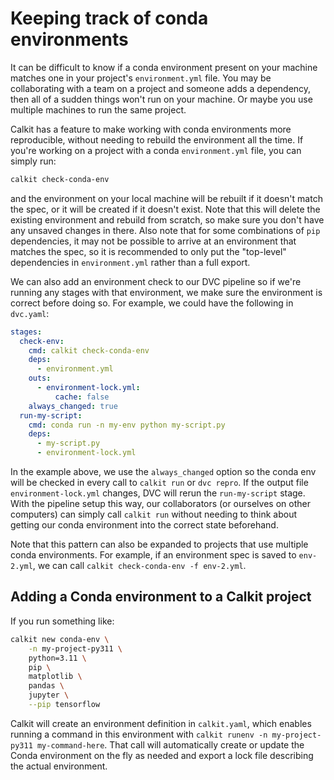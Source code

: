# Keeping track of conda environments

It can be difficult to know if a conda environment present on your machine
matches one in your project's `environment.yml` file.
You may be collaborating with a team on a project and someone adds a
dependency, then all of a sudden things won't run on your
machine.
Or maybe you use multiple machines to run the same project.

Calkit has a feature to make working with conda environments more
reproducible,
without needing to rebuild the environment all the time.
If you're working on a project with a conda `environment.yml` file,
you can simply run:

```sh
calkit check-conda-env
```

and the environment on your local machine will be rebuilt if it doesn't
match the spec,
or it will be created if it doesn't exist.
Note that this will delete the existing environment and rebuild from scratch,
so make sure you don't have any unsaved changes in there.
Also note that for some combinations of `pip` dependencies,
it may not be possible to arrive at an environment that matches the spec,
so it is recommended to only put the "top-level" dependencies in
`environment.yml` rather than a full export.

We can also add an environment check to our DVC pipeline
so if we're running any stages with that environment, we make sure
the environment is correct before doing so.
For example, we could have the following in `dvc.yaml`:

```yaml
stages:
  check-env:
    cmd: calkit check-conda-env
    deps:
      - environment.yml
    outs:
      - environment-lock.yml:
          cache: false
    always_changed: true
  run-my-script:
    cmd: conda run -n my-env python my-script.py
    deps:
      - my-script.py
      - environment-lock.yml
```

In the example above, we use the `always_changed` option so the conda env
will be checked in every call to `calkit run` or `dvc repro`.
If the output file `environment-lock.yml` changes,
DVC will rerun the `run-my-script` stage.
With the pipeline setup this way,
our collaborators (or ourselves on other computers)
can simply call `calkit run` without needing to think about
getting our conda environment into the correct state beforehand.

Note that this pattern can also be expanded to projects that use multiple
conda environments.
For example, if an environment spec is saved to `env-2.yml`,
we can call `calkit check-conda-env -f env-2.yml`.

## Adding a Conda environment to a Calkit project

If you run something like:

```sh
calkit new conda-env \
    -n my-project-py311 \
    python=3.11 \
    pip \
    matplotlib \
    pandas \
    jupyter \
    --pip tensorflow
```

Calkit will create an environment definition in `calkit.yaml`,
which enables running a command in this environment with
`calkit runenv -n my-project-py311 my-command-here`.
That call will automatically create or update the Conda environment on the fly
as needed and export a lock file describing the actual environment.
